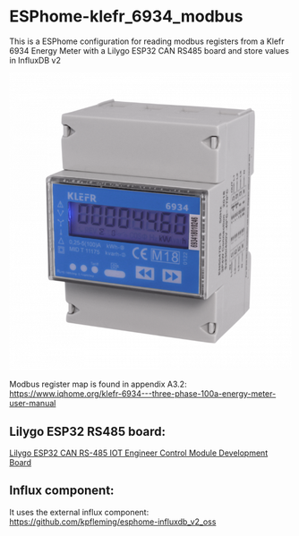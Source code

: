 # ESPhome-klefr_6934_modbus
This is a ESPhome configuration for reading modbus registers from a Klefr 6934 Energy Meter with a Lilygo ESP32 CAN RS485 board and store values in InfluxDB v2

![klefr6934](https://github.com/j36701/ESPhome-klefr_6934_modbus/blob/main/KLEFR-6934-759x800.png)

Modbus register map is found in appendix A3.2: https://www.iqhome.org/klefr-6934---three-phase-100a-energy-meter-user-manual

## Lilygo ESP32 RS485 board:
[Lilygo ESP32 CAN RS-485 IOT Engineer Control Module Development Board](https://lilygo.cc/products/t-can485?srsltid=AfmBOoqSa-o-vLbd8vIbhc3OsUZ6j8ZRqZra9HUCNUz8Hb7yXC8QIIp0)

## Influx component:
It uses the external influx component: https://github.com/kpfleming/esphome-influxdb_v2_oss
